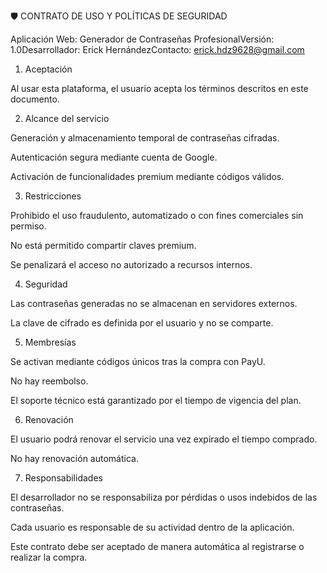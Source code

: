 🛡️ CONTRATO DE USO Y POLÍTICAS DE SEGURIDAD

Aplicación Web: Generador de Contraseñas ProfesionalVersión: 1.0Desarrollador: Erick HernándezContacto: erick.hdz9628@gmail.com

1. Aceptación

Al usar esta plataforma, el usuario acepta los términos descritos en este documento.

2. Alcance del servicio

Generación y almacenamiento temporal de contraseñas cifradas.

Autenticación segura mediante cuenta de Google.

Activación de funcionalidades premium mediante códigos válidos.

3. Restricciones

Prohibido el uso fraudulento, automatizado o con fines comerciales sin permiso.

No está permitido compartir claves premium.

Se penalizará el acceso no autorizado a recursos internos.

4. Seguridad

Las contraseñas generadas no se almacenan en servidores externos.

La clave de cifrado es definida por el usuario y no se comparte.

5. Membresías

Se activan mediante códigos únicos tras la compra con PayU.

No hay reembolso.

El soporte técnico está garantizado por el tiempo de vigencia del plan.

6. Renovación

El usuario podrá renovar el servicio una vez expirado el tiempo comprado.

No hay renovación automática.

7. Responsabilidades

El desarrollador no se responsabiliza por pérdidas o usos indebidos de las contraseñas.

Cada usuario es responsable de su actividad dentro de la aplicación.

Este contrato debe ser aceptado de manera automática al registrarse o realizar la compra.


